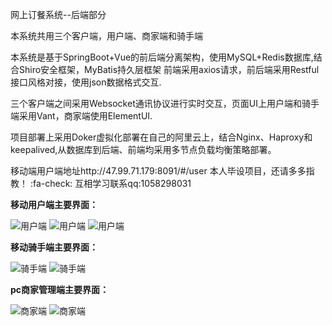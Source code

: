 网上订餐系统--后端部分

本系统共用三个客户端，用户端、商家端和骑手端

本系统是基于SpringBoot+Vue的前后端分离架构，使用MySQL+Redis数据库,结合Shiro安全框架，MyBatis持久层框架
前端采用axios请求，前后端采用Restful接口风格对接，使用json数据格式交互.

三个客户端之间采用Websocket通讯协议进行实时交互，页面UI上用户端和骑手端采用Vant，商家端使用ElementUI.

项目部署上采用Doker虚拟化部署在自己的阿里云上，结合Nginx、Haproxy和keepalived,从数据库到后端、前端均采用多节点负载均衡策略部署。

移动端用户端地址http://47.99.71.179:8091/#/user
本人毕设项目，还请多多指教！ :fa-check: 
互相学习联系qq:1058298031

**移动用户端主要界面：**

![用户端](https://images.gitee.com/uploads/images/2020/0306/171925_a7ceb550_5465839.png "屏幕截图.png")
![用户端](https://images.gitee.com/uploads/images/2020/0306/172026_8fdb4e68_5465839.png "屏幕截图.png")
![用户端](https://images.gitee.com/uploads/images/2020/0306/171908_0bdd2177_5465839.png "屏幕截图.png")

**移动骑手端主要界面：**

![骑手端](https://images.gitee.com/uploads/images/2020/0306/171714_d6ed403e_5465839.png "屏幕截图.png")
![骑手端](https://images.gitee.com/uploads/images/2020/0306/171747_d333a38b_5465839.png "屏幕截图.png")

**pc商家管理端主要界面：**

![商家端](https://images.gitee.com/uploads/images/2020/0306/171814_03e922d5_5465839.png "屏幕截图.png")
![商家端](https://images.gitee.com/uploads/images/2020/0306/171846_605cfba4_5465839.png "屏幕截图.png")


